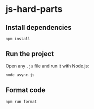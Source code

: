 # js-hard-parts

## Install dependencies
```
npm install
```

## Run the project
Open any `.js` file and run it with Node.js:
```
node async.js
```

## Format code
```
npm run format
```